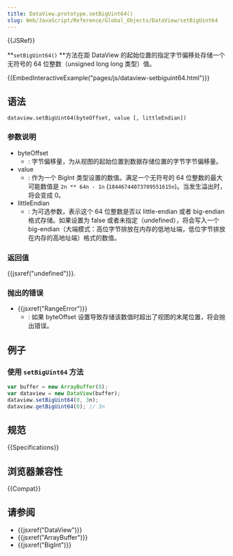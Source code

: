 ```yaml
---
title: DataView.prototype.setBigUint64()
slug: Web/JavaScript/Reference/Global_Objects/DataView/setBigUint64
---
```


{{JSRef}}

**`setBigUint64()` **方法在距 DataView 的起始位置的指定字节偏移处存储一个无符号的 64 位整数（unsigned long long 类型）值。

{{EmbedInteractiveExample("pages/js/dataview-setbiguint64.html")}}

## 语法

```plain
dataview.setBigUint64(byteOffset, value [, littleEndian])
```

### 参数说明

- byteOffset
  - : 字节偏移量，为从视图的起始位置到数据存储位置的字节字节偏移量。
- value
  - : 作为一个 BigInt 类型设置的数值。满足一个无符号的 64 位整数的最大可能数值是 `2n ** 64n - 1n` (`18446744073709551615n`)。当发生溢出时，将会变成 0。
- littleEndian
  - : 为可选参数，表示这个 64 位整数是否以 little-endian 或者 big-endian 格式存储。如果设置为 false 或者未指定（undefined），将会写入一个 big-endian（大端模式：高位字节排放在内存的低地址端，低位字节排放在内存的高地址端）格式的数值。

### 返回值

{{jsxref("undefined")}}.

### 抛出的错误

- {{jsxref("RangeError")}}
  - : 如果 byteOffset 设置导致存储该数值时超出了视图的末尾位置，将会抛出错误。

## 例子

### 使用 `setBigUint64` 方法

```js
var buffer = new ArrayBuffer(8);
var dataview = new DataView(buffer);
dataview.setBigUint64(0, 3n);
dataview.getBigUint64(0); // 3n
```

## 规范

{{Specifications}}

## 浏览器兼容性

{{Compat}}

## 请参阅

- {{jsxref("DataView")}}
- {{jsxref("ArrayBuffer")}}
- {{jsxref("BigInt")}}
